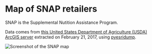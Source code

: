 # Map of SNAP retailers

SNAP is the Supplemental Nutition Assistance Program.

Data comes from [this United States Department of Agriculture (USDA) ArcGIS server](http://snap-load-balancer-244858692.us-east-1.elb.amazonaws.com/ArcGIS/rest/services/retailer/MapServer/0) extracted on February 21, 2017, using [pyesridump](https://github.com/openaddresses/pyesridump).

![Screenshot of the SNAP map](https://www.dropbox.com/s/pdxx8syl3tzcdda/Screenshot%202017-02-21%2019.00.36.png?dl=1)
